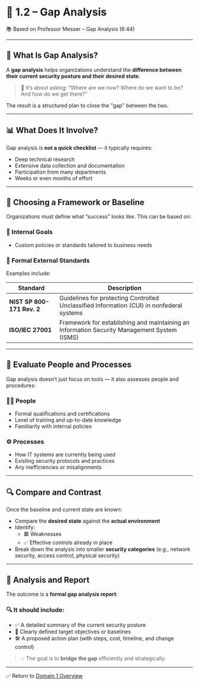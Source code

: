 # 🧩 1.2 – Gap Analysis

📚 Based on Professor Messer – Gap Analysis (6:44)

---

## 🎯 What Is Gap Analysis?

A **gap analysis** helps organizations understand the **difference between their current security posture and their desired state**.

> 🧠 It’s about asking: “Where are we now? Where do we want to be? And how do we get there?”

The result is a structured plan to close the "gap" between the two.

---

## 📊 What Does It Involve?

Gap analysis is **not a quick checklist** — it typically requires:

- Deep technical research
- Extensive data collection and documentation
- Participation from many departments
- Weeks or even months of effort

---

## 🧭 Choosing a Framework or Baseline

Organizations must define what “success” looks like. This can be based on:

### 🔹 Internal Goals
- Custom policies or standards tailored to business needs

### 🔹 Formal External Standards
Examples include:

| Standard | Description |
|---------|-------------|
| **NIST SP 800-171 Rev. 2** | Guidelines for protecting Controlled Unclassified Information (CUI) in nonfederal systems |
| **ISO/IEC 27001** | Framework for establishing and maintaining an Information Security Management System (ISMS) |

---

## 👥 Evaluate People and Processes

Gap analysis doesn’t just focus on tools — it also assesses people and procedures:

### 🧑‍💼 People
- Formal qualifications and certifications
- Level of training and up-to-date knowledge
- Familiarity with internal policies

### ⚙️ Processes
- How IT systems are currently being used
- Existing security protocols and practices
- Any inefficiencies or misalignments

---

## 🔍 Compare and Contrast

Once the baseline and current state are known:

- Compare the **desired state** against the **actual environment**
- Identify:
  - 🟥 Weaknesses
  - ✅ Effective controls already in place
- Break down the analysis into smaller **security categories** (e.g., network security, access control, physical security)

---

## 📑 Analysis and Report

The outcome is a **formal gap analysis report**:

### 🔍 It should include:
- ✅ A detailed summary of the current security posture
- 🎯 Clearly defined target objectives or baselines
- 🛠️ A proposed action plan (with steps, cost, timeline, and change control)

> 💡 The goal is to **bridge the gap** efficiently and strategically.

---

✅ Return to [Domain 1 Overview](./README.md)
